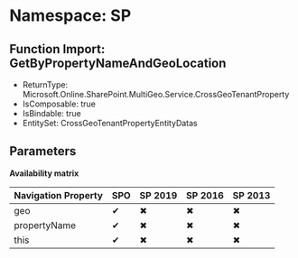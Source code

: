 # Namespace: SP

## Function Import: GetByPropertyNameAndGeoLocation

- ReturnType: Microsoft.Online.SharePoint.MultiGeo.Service.CrossGeoTenantProperty
- IsComposable: true
- IsBindable: true
- EntitySet: CrossGeoTenantPropertyEntityDatas

## Parameters

**Availability matrix**

Navigation Property | SPO | SP 2019 | SP 2016 | SP 2013
----------|-----|---------|---------|--------
geo | ✔ | ✖ | ✖ | ✖
propertyName | ✔ | ✖ | ✖ | ✖
this | ✔ | ✖ | ✖ | ✖
